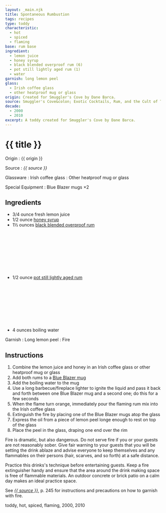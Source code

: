 ```yaml
---
layout: _main.njk
title: Spontaneous Rumbustion
tags: recipes
type: toddy
characteristic:
  - hot
  - spiced
  - flaming
base: rum base
ingredient:
  - lemon juice
  - honey syrup
  - black blended overproof rum (6)
  - pot still lightly aged rum (1)
  - water
garnish: long lemon peel
glass:
  - Irish coffee glass
  - other heatproof mug or glass
origin: Created for Smuggler's Cove by Dane Barca.
source: Smuggler's Cove&colon; Exotic Cocktails, Rum, and the Cult of Tiki
decade:
  - 2000
  - 2010
excerpt: A toddy created for Smuggler's Cove by Dane Barca.
---
```

<!-- markdownlint-disable MD025 -->
# {{ title }}
<!-- markdownlint-enable MD025 -->

Origin
  : {{ origin }}

Source
  : <cite><span data-pagefind-filter="Source">{{ source }}</span></cite>

Glassware
  : <span data-pagefind-filter="Glassware">Irish coffee glass</span>
  : Other heatproof mug or glass

Special Equipment
  : Blue Blazer mugs &times;2

## Ingredients

* 3/4 ounce fresh lemon juice
* 1/2 ounce [honey syrup](/mixes/honey-syrup/)
* 1&frac12; ounces [black blended overproof rum](/rums/12-rum-black-blended-overproof/)<icon-l space="1em" label="(6)" class="bigger"><span class="with-icon"><svg class="icon"><use href="/assets/images/icons/circle-6.svg#circle-6"></use></svg></span></icon-l>
* 1/2 ounce [pot still lightly aged rum](/rums/01-rum-pot-still-lightly-aged/)<icon-l space="1em" label="(1)" class="bigger"><span class="with-icon"><svg class="icon"><use href="/assets/images/icons/circle-1.svg#circle-1"></use></svg></span></icon-l>
* 4 ounces boiling water

Garnish
  : Long lemon peel
  : <span data-pagefind-filter="Garnish">Fire</span>

## Instructions

1. Combine the lemon juice and honey in an Irish coffee glass or other heatproof mug or glass
2. Add both rums to a <a href="https://cocktailkingdom.com/products/blue-blazer-mugs-silver-plated-575ml-19oz-set-of-2?_pos=1&_sid=511d0aaee&_ss=r" target="_blank" rel="external noopener">Blue Blazer mug</a>
3. Add the boiling water to the mug
4. Use a long barbecue/fireplace lighter to ignite the liquid and pass it back and forth between one Blue Blazer mug and a second one; do this for a few seconds
5. When the flame turn orange, immediately pour the flaming rum mix into the Irish coffee glass
6. Extinguish the fire by placing one of the Blue Blazer mugs atop the glass
7. Express the oil from a piece of lemon peel longe enough to rest on top of the glass
8. Place the peel in the glass, draping one end over the rim

<tiki-callout type="danger">

  Fire is dramatic, but also dangerous. Do not serve fire if you or your guests are not reasonably sober. Give fair warning to your guests that you will be setting the drink ablaze and advise everyone to keep themselves and any flammables on their persons (hair, scarves, and so forth) at a safe distance.

  Practice this drinks's technique before entertaining guests. Keep a fire extinguisher handy and ensure that the area around the drink making space is free of flammable materials. An outdoor concrete or brick patio on a calm day makes an ideal practice space.

  See <cite><a href="https://www.smugglerscovesf.com/store/smugglers-cove-exotic-cocktails-rum-and-the-cult-of-tiki-signed" rel="external noopener" target="_blank"><span data-pagefind-filter="Source">{{ source }}</span></a></cite>, p. 245 for instructions and precautions on how to garnish with fire.

</tiki-callout>

<div
  class="sr-only"
  data-cat[0]="Drink"
  data-type[0]="Toddy"
  data-char[0]="Hot"
  data-char[1]="Spiced"
  data-char[2]="Flaming"
  data-base[0]="Rum/Cane spirits"
  data-ingredient[0]="Lemon juice"
  data-ingredient[1]="Honey syrup"
  data-ingredient[2]="Black blended overproof rum [6]"
  data-ingredient[3]="Pot still lightly aged rum [1]"
  data-ingredient[4]="Water, boiling"
  data-origin[0]="Dane Barca"
  data-origin[1]="Smuggler’s Cove"
  data-glass[0]="Coffee mug"
  data-glass[1]="Glass, heatproof"
  data-garnish[0]="Lemon peel"
  data-decade[0]="2000"
  data-decade[1]="2010"
  data-pagefind-filter="
    Category[data-cat[0]],
    Type[data-type[0]],
    Characteristic[data-char[0]],
    Characteristic[data-char[1]],
    Characteristic[data-char[2]],
    Base[data-base[0]],
    Ingredient[data-ingredient[0]],
    Ingredient[data-ingredient[1]],
    Ingredient[data-ingredient[2]],
    Ingredient[data-ingredient[3]],
    Ingredient[data-ingredient[4]],
    Origin[data-origin[0]],
    Origin[data-origin[1]],
    Glassware[data-glass[0]],
    Glassware[data-glass[1]],
    Garnish[data-garnish[0]],
    Decade[data-decade[0]],
    Decade[data-decade[1]]
  "
>
</div>

<div class="keywords" aria-hidden>toddy, hot, spiced, flaming, 2000, 2010</div>
